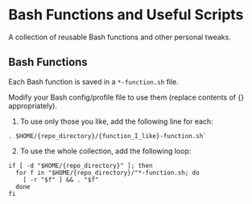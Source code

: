 # Bash Functions and Useful Scripts

A collection of reusable Bash functions and other personal tweaks.

## Bash Functions

Each Bash function is saved in a `*-function.sh` file.

Modify your Bash config/profile file to use them (replace contents of {} appropriately).

1. To use only those you like, add the following line for each:
```
. $HOME/{repo_directory}/{function_I_like}-function.sh`
```

2. To use the whole collection, add the following loop:
```
if [ -d "$HOME/{repo_directory}" ]; then
  for f in "$HOME/{repo_directory}/"*-function.sh; do
    [ -r "$f" ] && . "$f"
  done
fi
```
